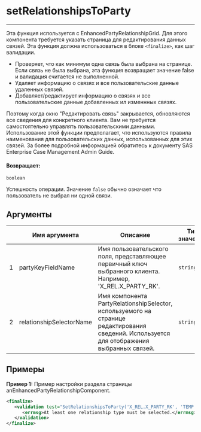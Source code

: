 # setRelationshipsToParty

---

Эта функция используется с EnhancedPartyRelationshipGrid.
Для этого компонента требуется указать страница для редактирования данных связей.
Эта функция должна использоваться в блоке `<finalize>`, как шаг валидации.
* Проверяет, что как минимум одна связь была выбрана на странице. Если связь не была выбрана, эта функция возвращает значение false и валидация считается не выполненной.
* Удаляет информацию о связях и все пользовательские данные удаленных связей.
* Добавляет/редактирует информацию о связях и все пользовательские данные добавленных ил изменнных связях.

Поэтому когда окно "Редактировать связь" закрывается, обновляются все сведения для конкретного клиента.
Вам не требуется самостоятельно управлять пользовательскими данными.
Использование этой функции предполагает, что используются правила наименования для пользовательских данных, использованных для этих связей.
За более подробной информацией обратитесь к документу SAS Enterprise Case Management Admin Guide.

#### Возвращает:

`boolean`

Успешность операции. Значение `false` обычно означает что пользователь не выбрал ни одной связи.

## Аргументы

|  | Имя аргумента | Описание | Тип значения |
| --- | --- | --- | --- |
| 1 | partyKeyFieldName | Имя пользовательского поля, представляющее первичный ключ выбранного клиента. Например, 'X\_REL.X\_PARTY\_RK'. | `string` |
| 2 | relationshipSelectorName | Имя компонента PartyRelationshipSelector, используемого на странице редактирования сведений. Используется для отображения выбранных связей. | `string` |

## Примеры

**Пример 1:** Пример настройки раздела <finalize> страницы anEnhancedPartyRelationshipComponent.
```xml
<finalize>
   <validation test="SetRelationshipsToParty('X_REL.X_PARTY_RK', 'TEMP.REL_SELECTOR')">
      <errmsg>At least one relationship type must be selected.</errmsg>
   </validation>
</finalize>
```

